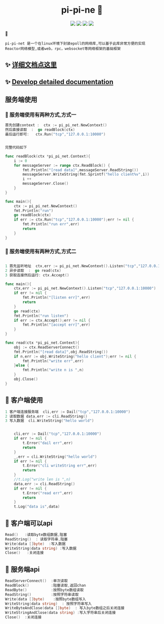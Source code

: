 
<h1 align="center">pi-pi-ne 👋</h1>

<p align="center">
  <img src="https://img.shields.io/badge/linux-epoll-yellowgreen" />
  <img src="https://img.shields.io/badge/linux-golang-red" />
  <img src="https://img.shields.io/badge/linux-pi__pi__net-orange" />
  <img src="https://img.shields.io/badge/linux-pi--pi--miao-brightgreen" />
</p>

 🎉
```azure
pi-pi-net 是一个在linux环境下封装epoll的网络库,可以基于此库非常方便的实现Reactor网络模型,或者web，rpc，websocket等网络框架的基础框架
```


## ✨ [详细文档点这里](https://pkg.go.dev/github.com/pi-pi-miao/pi_pi_net)
## ✨ [Develop detailed documentation](https://pkg.go.dev/github.com/pi-pi-miao/pi_pi_net)


## 服务端使用

### 👊 服务端使用有两种方式,方式一
```go
首先创建context :  ctx := pi_pi_net.NewContext()
然后直接读取  :  go readBlock(ctx)
最后运行即可:   ctx.Run("tcp","127.0.0.1:10000")


完整代码如下

func readBlock(ctx *pi_pi_net.Context){
    i := 0
    for messageServer := range ctx.ReadBlock() {
        fmt.Println("[read data]",messageServer.ReadString())
        messageServer.WriteString(fmt.Sprintf("hello client%v",i))
        i ++
        messageServer.Close()
    }
}

func main(){
    ctx := pi_pi_net.NewContext()
    fmt.Println("run")
    go readBlock(ctx)
    if err := ctx.Run("tcp","127.0.0.1:10000");err != nil {
        fmt.Println("run err",err)
        return
    }
}
```

### 👊 服务端使用有两种方式,方式二

```go

1 首先监听地址  ctx,err := pi_pi_net.NewContext().Listen("tcp","127.0.0.1:10000")
2 异步读取  :  go read(ctx)
3 获取连接然后运行: ctx.Accept()

func main(){
	ctx,err := pi_pi_net.NewContext().Listen("tcp","127.0.0.1:10000")
	if err != nil {
		fmt.Println("[listen err]",err)
		return
	}
	go read(ctx)
	fmt.Println("run listen")
	if err := ctx.Accept();err != nil {
		fmt.Println("[accept err]",err)
	}
}

func read(ctx *pi_pi_net.Context){
	obj := ctx.ReadServerConnect()
	fmt.Println("[read data]",obj.ReadString())
	if n,err := obj.WriteString("hello client");err != nil {
		fmt.Println("write err",err)
	}else {
		fmt.Println("write n is ",n)
	}
	obj.Close()
}
```

## 👊 客户端使用

```go
1 客户端连接服务端 	cli,err := Dail("tcp","127.0.0.1:10000")
2 读取数据 data,err := cli.ReadString()
3 写入数据  cli.WriteString("hello world")


	cli,err := Dail("tcp","127.0.0.1:10000")
	if err != nil {
		t.Error("dail err",err)
		return
	}
	_,err = cli.WriteString("hello world")
	if err != nil {
		t.Error("cli writeString err",err)
		return
	}
	//t.Log("write len is ",n)
	data,err := cli.ReadString()
	if err != nil {
		t.Error("read err",err)
		return
	}
	t.Log("data is",data)
```

## 👊 客户端可以api

```go
Read()   :读取byte数组数据,阻塞
ReadString()  : 读取字符串,阻塞
Write(data []byte)  :写入数据
WriteString(data string) :写入数据
Close()   :关闭连接

```

## 🔨 服务端api

```go
ReadServerConnect()  :单次读取
ReadBlock()          :阻塞读取,返回chan
ReadByte()           :按照byte数组读取
ReadString()         :按照字符串读取
Write(data []byte)    :按照byte数组写入
WriteString(data string)  : 按照字符串写入
WriteByteAndClose(data []byte)  : 写入byte数组之后关闭连接
WriteStringAndClose(data string) :写入字符串后关闭连接
Close()  :关闭连接
```

























